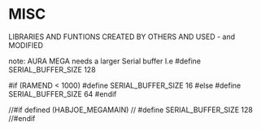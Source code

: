 MISC
====

LIBRARIES AND FUNTIONS CREATED BY OTHERS AND USED - and MODIFIED


note: AURA MEGA needs a larger Serial buffer I.e #define SERIAL_BUFFER_SIZE 128

#if (RAMEND < 1000)
  #define SERIAL_BUFFER_SIZE 16
#else
  #define SERIAL_BUFFER_SIZE 64
#endif

//#if defined (HABJOE_MEGAMAIN)
// #define SERIAL_BUFFER_SIZE 128
//#endif

